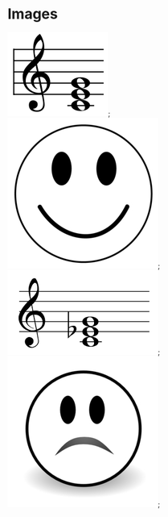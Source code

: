 # Images
![alt text](https://github.com/wittenjeremy/openframeworks/blob/master/Assignment_3/Elements/cmajor.jpg);
![alt text](https://github.com/wittenjeremy/openframeworks/blob/master/Assignment_3/Elements/happyface.jpg);
![alt text](https://github.com/wittenjeremy/openframeworks/blob/master/Assignment_3/Elements/cminor.jpg);
![alt text](https://github.com/wittenjeremy/openframeworks/blob/master/Assignment_3/Elements/sadface.jpg);
 
